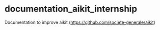 # documentation_aikit_internship
Documentation to improve aikit
(https://github.com/societe-generale/aikit)
